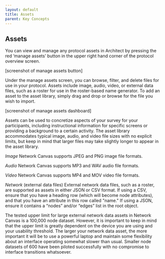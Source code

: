 ```yaml
---
layout: default
title: Assets
parent: Key Concepts
---
```

## Assets

You can view and manage any protocol assets in Architect by pressing the red ‘manage assets’ button in the upper right hand corner of the protocol overview screen.

[screenshot of manage assets button]

Under the manage assets screen, you can browse, filter, and delete files for use in your protocol. Assets include image, audio, video, or external data files, such as a roster for use in the roster-based name generator. To add an asset to the asset library, simply drag and drop or browse for the file you wish to import. 

[screenshot of manage assets dashboard]

Assets can be used to concretize aspects of your survey for your participants, including instructional information for specific screens or providing a background to a certain activity. The asset library accommodates typical image, audio, and video file sizes with no explicit limits, but keep in mind that larger files may take slightly longer to appear in the asset library.

_Image_
Network Canvas supports JPEG and PNG image file formats. 

_Audio_
Network Canvas supports MP3 and WAV audio file formats. 

_Video_
Network Canvas supports MP4 and MOV video file formats. 

_Network_ (external data files)
External network data files, such as a roster, are supported as assets in either JSON or CSV format. If using a CSV, ensure that you have a heading row (which will become node attributes), and that you have an attribute in this row called "name." If using a JSON, ensure it contains a “nodes” and/or “edges” list in the root object. 

The tested upper limit for large external network data assets in Network Canvas is a 100,000 node dataset. However, it is important to keep in mind that the upper limit is greatly dependent on the device you are using and your usability threshold. The larger your network data asset, the more important it will be to use a powerful laptop and maintain some flexibility about an interface operating somewhat slower than usual. Smaller node datasets of 600 have been piloted successfully with no compromise to interface transitions whatsoever.

